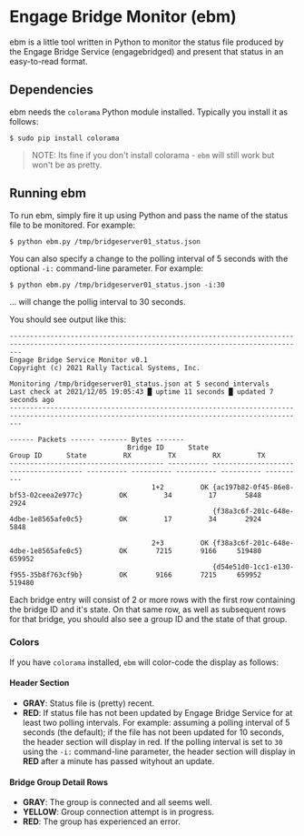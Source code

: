 # Engage Bridge Monitor (ebm)
ebm is a little tool written in Python to monitor the status file produced by the Engage Bridge Service (engagebridged) and present that status in an easy-to-read format.

## Dependencies
ebm needs the `colorama` Python module installed.  Typically you install it as follows:
```shell
$ sudo pip install colorama
```

>NOTE: Its fine if you don't install colorama - `ebm` will still work but won't be as pretty.

## Running ebm
To run ebm, simply fire it up using Python and pass the name of the status file to be monitored.  For example:
```shell
$ python ebm.py /tmp/bridgeserver01_status.json
```

You can also specify a change to the polling interval of 5 seconds with the optional `-i:` command-line parameter.  For example:
```shell
$ python ebm.py /tmp/bridgeserver01_status.json -i:30
```

... will change the pollig interval to 30 seconds.

You should see output like this:
```shell
-----------------------------------------------------------------------------------------------------------------------------------------------
Engage Bridge Service Monitor v0.1
Copyright (c) 2021 Rally Tactical Systems, Inc.

Monitoring /tmp/bridgeserver01_status.json at 5 second intervals
Last check at 2021/12/05 19:05:43 █ uptime 11 seconds █ updated 7 seconds ago
-----------------------------------------------------------------------------------------------------------------------------------------------
                                                                                                    ------ Packets ------ ------- Bytes -------
                             Bridge ID      State                               Group ID      State         RX         TX         RX         TX
-------------------------------------- ---------- -------------------------------------- ---------- ---------- ---------- ---------- ----------
                                   1+2         OK {ac197b82-0f45-86e8-bf53-02ceea2e977c}         OK         34         17       5848       2924
                                                  {f38a3c6f-201c-648e-4dbe-1e8565afe0c5}         OK         17         34       2924       5848

                                   2+3         OK {f38a3c6f-201c-648e-4dbe-1e8565afe0c5}         OK       7215       9166     519480      659952
                                                  {d54e51d0-1cc1-e130-f955-35b8f763cf9b}         OK       9166       7215     659952      519480
```                                                                                     
Each bridge entry will consist of 2 or more rows with the first row containing the bridge ID and it's state.  On that same row, as well as subsequent rows for that bridge, you should also see a group ID and the state of that group.

### Colors
If you have `colorama` installed, `ebm` will color-code the display as follows:

#### Header Section
- **GRAY**: Status file is (pretty) recent.
- **RED**: If status file has not been updated by Engage Bridge Service for at least two polling intervals.  For example: assuming a polling interval of 5 seconds (the default); if the file has not been updated for 10 seconds, the header section will display in red.  If the polling interval is set to `30` using the `-i:` command-line parameter, the header section will display in **RED** after a minute has passed wityhout an update.

#### Bridge Group Detail Rows
- **GRAY**: The group is connected and all seems well.
- **YELLOW**: Group connection attempt is in progress.
- **RED**: The group has experienced an error.

